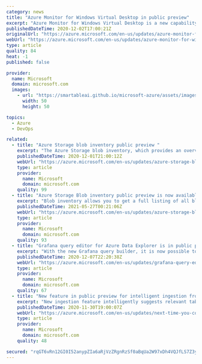 ```yaml
---
category: news
title: "Azure Monitor for Windows Virtual Desktop in public preview"
excerpt: "Azure Monitor for Windows Virtual Desktop is a new capability that provides a centralized monitoring view to help you identify and troubleshoot issues with Windows Virtual Desktop."
publishedDateTime: 2020-12-02T17:00:21Z
originalUrl: "https://azure.microsoft.com/en-us/updates/azure-monitor-for-windows-virtual-desktop-public-preview/"
webUrl: "https://azure.microsoft.com/en-us/updates/azure-monitor-for-windows-virtual-desktop-public-preview/"
type: article
quality: 84
heat: -1
published: false

provider:
  name: Microsoft
  domain: microsoft.com
  images:
    - url: "https://smartableai.github.io/microsoft-azure/assets/images/organizations/microsoft.com-50x50.jpg"
      width: 50
      height: 50

topics:
  - Azure
  - DevOps

related:
  - title: "Azure Storage blob inventory public preview "
    excerpt: "The Azure Storage blob inventory, which provides an overview of your blob data within a storage account, is now available for public preview in France Central, Canada Central, and Canada East."
    publishedDateTime: 2020-12-01T21:00:12Z
    webUrl: "https://azure.microsoft.com/en-us/updates/azure-storage-blob-inventory-public-preview/"
    type: article
    provider:
      name: Microsoft
      domain: microsoft.com
    quality: 99
  - title: "Azure Storage Blob inventory public preview is now available in all public regions"
    excerpt: "Blob inventory allows you to get a full listing of all blobs within a storage account or container. This can be used in conjunction with Synapse to calculate per container metrics such as capacity and count."
    publishedDateTime: 2021-05-27T00:21:06Z
    webUrl: "https://azure.microsoft.com/en-us/updates/azure-storage-blob-inventory-preview-is-now-available-in-all-public-regions/"
    type: article
    provider:
      name: Microsoft
      domain: microsoft.com
    quality: 93
  - title: "Grafana query editor for Azure Data Explorer is in public preview"
    excerpt: "With the new Grafana query builder, it is now possible to build dashboards in just a few clicks using a simple graphical experience.  "
    publishedDateTime: 2020-12-07T22:20:38Z
    webUrl: "https://azure.microsoft.com/en-us/updates/grafana-query-editor-for-azure-data-explorer/"
    type: article
    provider:
      name: Microsoft
      domain: microsoft.com
    quality: 67
  - title: "New feature in public preview for intelligent ingestion from Event Hubs source"
    excerpt: "New ingestion feature intelligently suggests relevant table schema and mapping definitions to Event Hubs source"
    publishedDateTime: 2020-11-30T19:00:07Z
    webUrl: "https://azure.microsoft.com/en-us/updates/next-time-you-connect-event-hub-with-azure-data-explorer-use-the-1click-tool-to-easily-and-accurately-define-the-endtoend-ing/"
    type: article
    provider:
      name: Microsoft
      domain: microsoft.com
    quality: 48

secured: "rqGT6vRn12GI0I52anypZIa6aRjVzZRgnRzSf0aBqUa2W97xDh4VQJfLS7Z3yp+aL9eVtFdnQAQh6ncAAoQNhQNdzUsVC9hdps3fBBW1tuaNC/7y/3DHQizxRsaqeQk69iz9MzqLex25zWmSJf6CcKkNB06pnnV0wW6KOiocsfXYQYSd7qjAhT+48yyF3fCCjesBL8/oUZNjJlO8bUp8E6co5RZ2RAncQOtZzHJWDfRolUMp5m7Yn1r6IWVnLI01GhNblSBBZ1XxjGDgo9zlUJaDspBOE1JrlT50Q86u5b3f3KbXPm7cuU+QEvZo5GuM2CPt43mmG/A0Ra2OGg8eCNbyCkSU51v1S5CXJdTeAOo=;BIJSagb+TQR2hFoPBNCucw=="
---
```


